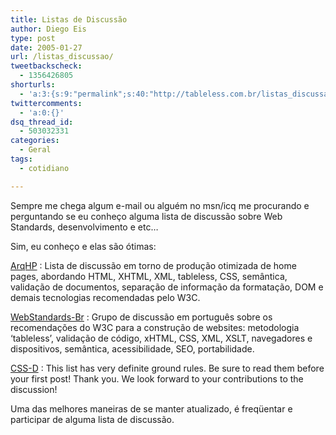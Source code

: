 ```yaml
---
title: Listas de Discussão
author: Diego Eis
type: post
date: 2005-01-27
url: /listas_discussao/
tweetbackscheck:
  - 1356426805
shorturls:
  - 'a:3:{s:9:"permalink";s:40:"http://tableless.com.br/listas_discussao";s:7:"tinyurl";s:26:"http://tinyurl.com/3g5us3o";s:4:"isgd";s:19:"http://is.gd/lzFyTV";}'
twittercomments:
  - 'a:0:{}'
dsq_thread_id:
  - 503032331
categories:
  - Geral
tags:
  - cotidiano

---
```

Sempre me chega algum e-mail ou alguém no msn/icq me procurando e perguntando se eu conheço alguma lista de discussão sobre Web Standards, desenvolvimento e etc&#8230;
          
Sim, eu conheço e elas são ótimas: 

[ArqHP][1]
:   Lista de discussão em torno de produção otimizada de home pages, abordando HTML, XHTML, XML, tableless, CSS, semântica, validação de documentos, separação de informação da formatação, DOM e demais tecnologias recomendadas pelo W3C.

[WebStandards-Br][2]
:   Grupo de discussão em português sobre os recomendações do W3C para a construção de websites: metodologia &#8216;tableless&#8217;, validação de código, xHTML, CSS, XML, XSLT, navegadores e dispositivos, semântica, acessibilidade, SEO, portabilidade.

[CSS-D][3]
:   This list has very definite ground rules. Be sure to read them before your first post! Thank you. We look forward to your contributions to the discussion!

Uma das melhores maneiras de se manter atualizado, é freqüentar e participar de alguma lista de discussão.

 [1]: http://lists.topica.com/lists/arqhp
 [2]: http://br.groups.yahoo.com/group/webstandards-br/
 [3]: http://www.css-discuss.org/mailman/listinfo/css-d